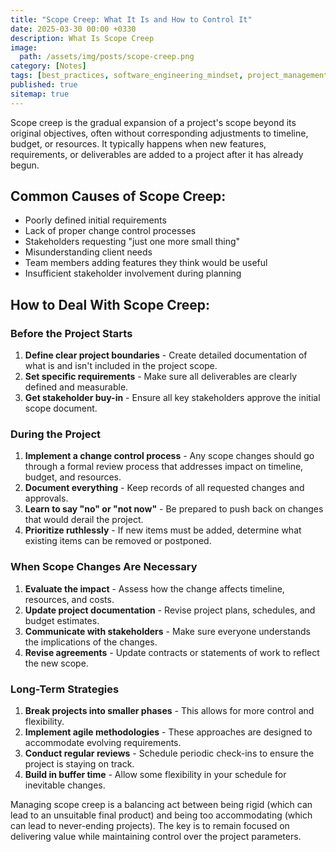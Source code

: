```yaml
---
title: "Scope Creep: What It Is and How to Control It"
date: 2025-03-30 00:00 +0330
description: What Is Scope Creep
image:
  path: /assets/img/posts/scope-creep.png
category: [Notes]
tags: [best_practices, software_engineering_mindset, project_management, product]
published: true
sitemap: true
---
```


Scope creep is the gradual expansion of a project's scope beyond its original objectives, often without corresponding adjustments to timeline, budget, or resources. It typically happens when new features, requirements, or deliverables are added to a project after it has already begun.

## Common Causes of Scope Creep:
- Poorly defined initial requirements
- Lack of proper change control processes
- Stakeholders requesting "just one more small thing"
- Misunderstanding client needs
- Team members adding features they think would be useful
- Insufficient stakeholder involvement during planning

## How to Deal With Scope Creep:	

### Before the Project Starts	
1. **Define clear project boundaries** - Create detailed documentation of what is and isn't included in the project scope.
2. **Set specific requirements** - Make sure all deliverables are clearly defined and measurable.
3. **Get stakeholder buy-in** - Ensure all key stakeholders approve the initial scope document.

### During the Project
1. **Implement a change control process** - Any scope changes should go through a formal review process that addresses impact on timeline, budget, and resources.
2. **Document everything** - Keep records of all requested changes and approvals.
3. **Learn to say "no" or "not now"** - Be prepared to push back on changes that would derail the project.
4. **Prioritize ruthlessly** - If new items must be added, determine what existing items can be removed or postponed.

### When Scope Changes Are Necessary
1. **Evaluate the impact** - Assess how the change affects timeline, resources, and costs.
2. **Update project documentation** - Revise project plans, schedules, and budget estimates.
3. **Communicate with stakeholders** - Make sure everyone understands the implications of the changes.
4. **Revise agreements** - Update contracts or statements of work to reflect the new scope.

### Long-Term Strategies
1. **Break projects into smaller phases** - This allows for more control and flexibility.
2. **Implement agile methodologies** - These approaches are designed to accommodate evolving requirements.
3. **Conduct regular reviews** - Schedule periodic check-ins to ensure the project is staying on track.
4. **Build in buffer time** - Allow some flexibility in your schedule for inevitable changes.

Managing scope creep is a balancing act between being rigid (which can lead to an unsuitable final product) and being too accommodating (which can lead to never-ending projects). The key is to remain focused on delivering value while maintaining control over the project parameters.
